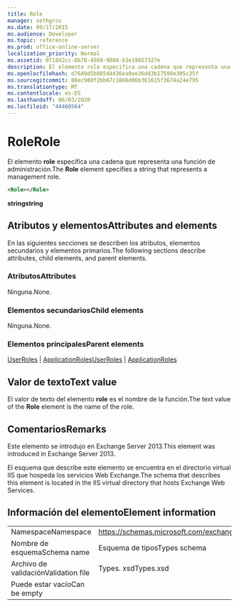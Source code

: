 ```yaml
---
title: Role
manager: sethgros
ms.date: 09/17/2015
ms.audience: Developer
ms.topic: reference
ms.prod: office-online-server
localization_priority: Normal
ms.assetid: 0718d2cc-8b70-4569-9008-b3e19857327e
description: El elemento role especifica una cadena que representa una función de administración.
ms.openlocfilehash: d7649d5b885d4d36ea0ee36dd3b17598e305c35f
ms.sourcegitcommit: 88ec988f2bb67c1866d06b361615f3674a24e795
ms.translationtype: MT
ms.contentlocale: es-ES
ms.lasthandoff: 06/03/2020
ms.locfileid: "44460564"
---
```

# <a name="role"></a><span data-ttu-id="6dc62-103">Role</span><span class="sxs-lookup"><span data-stu-id="6dc62-103">Role</span></span>

<span data-ttu-id="6dc62-104">El elemento **role** especifica una cadena que representa una función de administración.</span><span class="sxs-lookup"><span data-stu-id="6dc62-104">The **Role** element specifies a string that represents a management role.</span></span> 
  
```XML
<Role></Role>
```

 <span data-ttu-id="6dc62-105">**string**</span><span class="sxs-lookup"><span data-stu-id="6dc62-105">**string**</span></span>
## <a name="attributes-and-elements"></a><span data-ttu-id="6dc62-106">Atributos y elementos</span><span class="sxs-lookup"><span data-stu-id="6dc62-106">Attributes and elements</span></span>

<span data-ttu-id="6dc62-107">En las siguientes secciones se describen los atributos, elementos secundarios y elementos primarios.</span><span class="sxs-lookup"><span data-stu-id="6dc62-107">The following sections describe attributes, child elements, and parent elements.</span></span>
  
### <a name="attributes"></a><span data-ttu-id="6dc62-108">Atributos</span><span class="sxs-lookup"><span data-stu-id="6dc62-108">Attributes</span></span>

<span data-ttu-id="6dc62-109">Ninguna.</span><span class="sxs-lookup"><span data-stu-id="6dc62-109">None.</span></span>
  
### <a name="child-elements"></a><span data-ttu-id="6dc62-110">Elementos secundarios</span><span class="sxs-lookup"><span data-stu-id="6dc62-110">Child elements</span></span>

<span data-ttu-id="6dc62-111">Ninguna.</span><span class="sxs-lookup"><span data-stu-id="6dc62-111">None.</span></span>
  
### <a name="parent-elements"></a><span data-ttu-id="6dc62-112">Elementos principales</span><span class="sxs-lookup"><span data-stu-id="6dc62-112">Parent elements</span></span>

<span data-ttu-id="6dc62-113">[UserRoles](userroles.md)  |  [ApplicationRoles](applicationroles.md)</span><span class="sxs-lookup"><span data-stu-id="6dc62-113">[UserRoles](userroles.md) | [ApplicationRoles](applicationroles.md)</span></span>
  
## <a name="text-value"></a><span data-ttu-id="6dc62-114">Valor de texto</span><span class="sxs-lookup"><span data-stu-id="6dc62-114">Text value</span></span>

<span data-ttu-id="6dc62-115">El valor de texto del elemento **role** es el nombre de la función.</span><span class="sxs-lookup"><span data-stu-id="6dc62-115">The text value of the **Role** element is the name of the role.</span></span> 
  
## <a name="remarks"></a><span data-ttu-id="6dc62-116">Comentarios</span><span class="sxs-lookup"><span data-stu-id="6dc62-116">Remarks</span></span>

<span data-ttu-id="6dc62-117">Este elemento se introdujo en Exchange Server 2013.</span><span class="sxs-lookup"><span data-stu-id="6dc62-117">This element was introduced in Exchange Server 2013.</span></span>
  
<span data-ttu-id="6dc62-118">El esquema que describe este elemento se encuentra en el directorio virtual IIS que hospeda los servicios Web Exchange.</span><span class="sxs-lookup"><span data-stu-id="6dc62-118">The schema that describes this element is located in the IIS virtual directory that hosts Exchange Web Services.</span></span>
  
## <a name="element-information"></a><span data-ttu-id="6dc62-119">Información del elemento</span><span class="sxs-lookup"><span data-stu-id="6dc62-119">Element information</span></span>

|||
|:-----|:-----|
|<span data-ttu-id="6dc62-120">Namespace</span><span class="sxs-lookup"><span data-stu-id="6dc62-120">Namespace</span></span>  <br/> |https://schemas.microsoft.com/exchange/services/2006/types  <br/> |
|<span data-ttu-id="6dc62-121">Nombre de esquema</span><span class="sxs-lookup"><span data-stu-id="6dc62-121">Schema name</span></span>  <br/> |<span data-ttu-id="6dc62-122">Esquema de tipos</span><span class="sxs-lookup"><span data-stu-id="6dc62-122">Types schema</span></span>  <br/> |
|<span data-ttu-id="6dc62-123">Archivo de validación</span><span class="sxs-lookup"><span data-stu-id="6dc62-123">Validation file</span></span>  <br/> |<span data-ttu-id="6dc62-124">Types. xsd</span><span class="sxs-lookup"><span data-stu-id="6dc62-124">Types.xsd</span></span>  <br/> |
|<span data-ttu-id="6dc62-125">Puede estar vacío</span><span class="sxs-lookup"><span data-stu-id="6dc62-125">Can be empty</span></span>  <br/> ||
   

